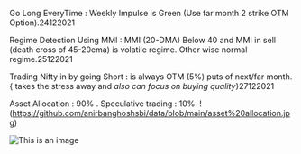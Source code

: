 Go Long EveryTime : Weekly Impulse is Green (Use far month 2 strike OTM Option).24122021


Regime Detection Using MMI : MMI (20-DMA) Below 40 and MMI in sell (death cross of 45-20ema) is volatile regime. Other wise normal regime.25122021


Trading Nifty in by going Short : is always OTM (5%) puts of next/far month. { takes the stress away and *also can focus on buying quality*}27122021

Asset Allocation : 90% . Speculative trading : 10%.
!(https://github.com/anirbanghoshsbi/data/blob/main/asset%20allocation.jpg)

![This is an image](https://myoctocat.com/assets/images/base-octocat.svg)
